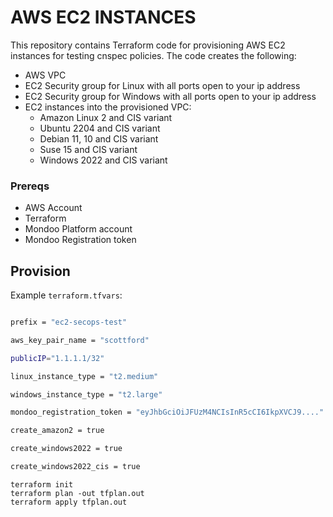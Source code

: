 # AWS EC2 INSTANCES

This repository contains Terraform code for provisioning AWS EC2 instances for testing cnspec policies. The code creates the following:

- AWS VPC
- EC2 Security group for Linux with all ports open to your ip address
- EC2 Security group for Windows with all ports open to your ip address
- EC2 instances into the provisioned VPC:
  - Amazon Linux 2 and CIS variant
  - Ubuntu 2204 and CIS variant
  - Debian 11, 10 and CIS variant
  - Suse 15 and CIS variant
  - Windows 2022 and CIS variant

### Prereqs

- AWS Account
- Terraform
- Mondoo Platform account
- Mondoo Registration token

## Provision

Example `terraform.tfvars`:

```bash

prefix = "ec2-secops-test"

aws_key_pair_name = "scottford"

publicIP="1.1.1.1/32"

linux_instance_type = "t2.medium"

windows_instance_type = "t2.large"

mondoo_registration_token = "eyJhbGciOiJFUzM4NCIsInR5cCI6IkpXVCJ9...."

create_amazon2 = true

create_windows2022 = true

create_windows2022_cis = true
```

```
terraform init
terraform plan -out tfplan.out
terraform apply tfplan.out
```

